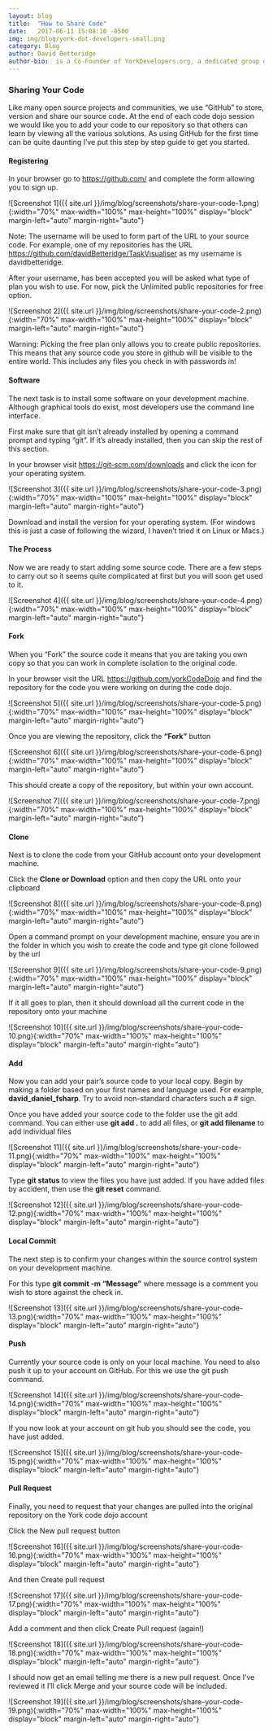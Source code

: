 ```yaml
---
layout: blog
title:  "How to Share Code"
date:   2017-06-11 15:08:10 -0500
img: img/blog/york-dot-developers-small.png
category: Blog
author: David Betteridge
author-bio:  is a Co-Founder of YorkDevelopers.org, a dedicated group of software engineers in York providing meetups for technology professionals in York.  David is an accomplished Software Architect with a proven track record of designing scalable solutions.
---
```


### Sharing Your Code
Like many open source projects and communities, we use “GitHub” to store, version and share our source code.
At the end of each code dojo session we would like you to add your code to our repository so that others can learn by viewing all the various solutions. As using GitHub for the first time can be quite daunting I’ve put this step by step guide to get you started.

#### Registering
In your browser go to https://github.com/ and complete the form allowing you to sign up.

![Screenshot 1]({{ site.url }}/img/blog/screenshots/share-your-code-1.png){:width="70%" max-width="100%" max-height="100%" display="block" margin-left="auto" margin-right="auto"}

Note: The username will be used to form part of the URL to your source code.   For example, one of my repositories has the URL https://github.com/davidBetteridge/TaskVisualiser as my username is davidbetteridge.

After your username, has been accepted you will be asked what type of plan you wish to use.  For now, pick the Unlimited public repositories for free option.

![Screenshot 2]({{ site.url }}/img/blog/screenshots/share-your-code-2.png){:width="70%" max-width="100%" max-height="100%" display="block" margin-left="auto" margin-right="auto"}

Warning: Picking the free plan only allows you to create public repositories.  This means that any source code you store in github will be visible to the entire world.   This includes any files you check in with passwords in!

#### Software

The next task is to install some software on your development machine.  Although graphical tools do exist, most developers use the command line interface.

First make sure that git isn’t already installed by opening a command prompt and typing “git”.  If it’s already installed, then you can skip the rest of this section.

In your browser visit https://git-scm.com/downloads and click the icon for your operating system.

![Screenshot 3]({{ site.url }}/img/blog/screenshots/share-your-code-3.png){:width="70%" max-width="100%" max-height="100%" display="block" margin-left="auto" margin-right="auto"}

Download and install the version for your operating system.  (For windows this is just a case of following the wizard, I haven’t tried it on Linux or Macs.)

#### The Process
Now we are ready to start adding some source code.  There are a few steps to carry out so it seems quite complicated at first but you will soon get used to it.

![Screenshot 4]({{ site.url }}/img/blog/screenshots/share-your-code-4.png){:width="70%" max-width="100%" max-height="100%" display="block" margin-left="auto" margin-right="auto"}

#### Fork 
When you “Fork” the source code it means that you are taking you own copy so that you can work in complete isolation to the original code.

In your browser visit the URL https://github.com/yorkCodeDojo and find the repository for the code you were working on during the code dojo.

![Screenshot 5]({{ site.url }}/img/blog/screenshots/share-your-code-5.png){:width="70%" max-width="100%" max-height="100%" display="block" margin-left="auto" margin-right="auto"}

Once you are viewing the repository, click the **“Fork”** button

![Screenshot 6]({{ site.url }}/img/blog/screenshots/share-your-code-6.png){:width="70%" max-width="100%" max-height="100%" display="block" margin-left="auto" margin-right="auto"}

This should create a copy of the repository, but within your own account.

![Screenshot 7]({{ site.url }}/img/blog/screenshots/share-your-code-7.png){:width="70%" max-width="100%" max-height="100%" display="block" margin-left="auto" margin-right="auto"}
 
#### Clone
Next is to clone the code from your GitHub account onto your development machine.

Click the **Clone or Download** option and then copy the URL onto your clipboard

![Screenshot 8]({{ site.url }}/img/blog/screenshots/share-your-code-8.png){:width="70%" max-width="100%" max-height="100%" display="block" margin-left="auto" margin-right="auto"}

Open a command prompt on your development machine, ensure you are in the folder in which you wish to create the code and type git clone followed by the url

![Screenshot 9]({{ site.url }}/img/blog/screenshots/share-your-code-9.png){:width="70%" max-width="100%" max-height="100%" display="block" margin-left="auto" margin-right="auto"}

If it all goes to plan, then it should download all the current code in the repository onto your machine

![Screenshot 10]({{ site.url }}/img/blog/screenshots/share-your-code-10.png){:width="70%" max-width="100%" max-height="100%" display="block" margin-left="auto" margin-right="auto"}

#### Add
Now you can add your pair’s source code to your local copy.    Begin by making a folder based on your first names and language used. For example, **david_daniel_fsharp**.  Try to avoid non-standard characters such a # sign.

Once you have added your source code to the folder use the git add command.   You can either use **git add .** to add all files,  or **git add filename** to add individual files

![Screenshot 11]({{ site.url }}/img/blog/screenshots/share-your-code-11.png){:width="70%" max-width="100%" max-height="100%" display="block" margin-left="auto" margin-right="auto"}

Type **git status** to view the files you have just added.  If you have added files by accident, then use the **git reset** command.

![Screenshot 12]({{ site.url }}/img/blog/screenshots/share-your-code-12.png){:width="70%" max-width="100%" max-height="100%" display="block" margin-left="auto" margin-right="auto"}


#### Local Commit
The next step is to confirm your changes within the source control system on your development machine.

For this type **git commit -m “Message”**  where message is a comment you wish to store against the check in.

![Screenshot 13]({{ site.url }}/img/blog/screenshots/share-your-code-13.png){:width="70%" max-width="100%" max-height="100%" display="block" margin-left="auto" margin-right="auto"}

#### Push
Currently your source code is only on your local machine.  You need to also push it up to your account on GitHub.  For this we use the git push command.

![Screenshot 14]({{ site.url }}/img/blog/screenshots/share-your-code-14.png){:width="70%" max-width="100%" max-height="100%" display="block" margin-left="auto" margin-right="auto"}

If you now look at your account on git hub you should see the code, you have just added.

![Screenshot 15]({{ site.url }}/img/blog/screenshots/share-your-code-15.png){:width="70%" max-width="100%" max-height="100%" display="block" margin-left="auto" margin-right="auto"}

#### Pull Request

Finally, you need to request that your changes are pulled into the original repository on the York code dojo account

Click the New pull request button

![Screenshot 16]({{ site.url }}/img/blog/screenshots/share-your-code-16.png){:width="70%" max-width="100%" max-height="100%" display="block" margin-left="auto" margin-right="auto"}

And then Create pull request

![Screenshot 17]({{ site.url }}/img/blog/screenshots/share-your-code-17.png){:width="70%" max-width="100%" max-height="100%" display="block" margin-left="auto" margin-right="auto"}

Add a comment and then click Create Pull request (again!)

![Screenshot 18]({{ site.url }}/img/blog/screenshots/share-your-code-18.png){:width="70%" max-width="100%" max-height="100%" display="block" margin-left="auto" margin-right="auto"}

I should now get an email telling me there is a new pull request.  Once I’ve reviewed it I’ll click Merge and your source code will be included.

![Screenshot 19]({{ site.url }}/img/blog/screenshots/share-your-code-19.png){:width="70%" max-width="100%" max-height="100%" display="block" margin-left="auto" margin-right="auto"}